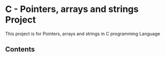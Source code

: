 # C - Pointers, arrays and strings Project
This project is for  Pointers, arrays and strings in C programming Language

## Contents

